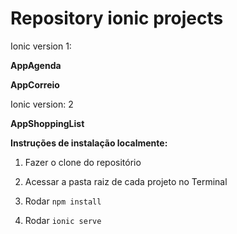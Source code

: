 # Repository ionic projects

Ionic version 1: 

 **AppAgenda**
 
 **AppCorreio**

Ionic version: 2

 **AppShoppingList**
 
**Instruções de instalação localmente:**

1. Fazer o clone do repositório

2. Acessar a pasta raiz de cada projeto no Terminal

3. Rodar `npm install`

4. Rodar `ionic serve`
